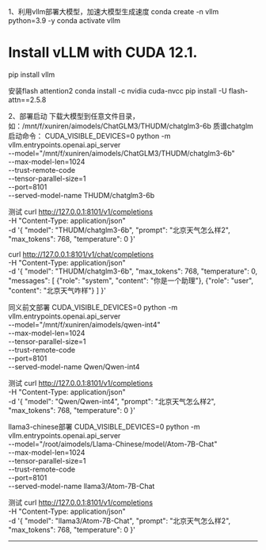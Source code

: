 1、利用vllm部署大模型，加速大模型生成速度
conda create -n vllm python=3.9 -y
conda activate vllm

# Install vLLM with CUDA 12.1.
pip install vllm

安装flash attention2
conda install -c nvidia cuda-nvcc
pip install -U flash-attn==2.5.8


2、部署启动
下载大模型到任意文件目录，如：/mnt/f/xuniren/aimodels/ChatGLM3/THUDM/chatglm3-6b
质谱chatglm启动命令：
CUDA_VISIBLE_DEVICES=0 python -m vllm.entrypoints.openai.api_server \
--model="/mnt/f/xuniren/aimodels/ChatGLM3/THUDM/chatglm3-6b" \
--max-model-len=1024 \
--trust-remote-code \
--tensor-parallel-size=1 \
--port=8101 \
--served-model-name THUDM/chatglm3-6b

测试
curl http://127.0.0.1:8101/v1/completions \
    -H "Content-Type: application/json" \
    -d '{
        "model": "THUDM/chatglm3-6b",
        "prompt": "北京天气怎么样2",
        "max_tokens": 768,
        "temperature": 0
    }'
 
curl http://127.0.0.1:8101/v1/chat/completions \
    -H "Content-Type: application/json" \
    -d '{
    "model": "THUDM/chatglm3-6b",
    "max_tokens": 768,
    "temperature": 0,
    "messages": [
    {"role": "system", "content": "你是一个助理"},
    {"role": "user", "content": "北京天气咋样"}
    ]
    }'
    
同义前文部署
CUDA_VISIBLE_DEVICES=0 python -m vllm.entrypoints.openai.api_server \
--model="/mnt/f/xuniren/aimodels/qwen-int4" \
--max-model-len=1024 \
--tensor-parallel-size=1 \
--trust-remote-code \
--port=8101 \
--served-model-name Qwen/Qwen-int4 

测试
curl http://127.0.0.1:8101/v1/completions \
    -H "Content-Type: application/json" \
    -d '{
        "model": "Qwen/Qwen-int4",
        "prompt": "北京天气怎么样2",
        "max_tokens": 768,
        "temperature": 0
    }'
 
 llama3-chinese部署
 CUDA_VISIBLE_DEVICES=0 python -m vllm.entrypoints.openai.api_server \
--model="/root/aimodels/Llama-Chinese/model/Atom-7B-Chat" \
--max-model-len=1024 \
--tensor-parallel-size=1 \
--trust-remote-code \
--port=8101 \
--served-model-name llama3/Atom-7B-Chat 

测试
curl http://127.0.0.1:8101/v1/completions \
    -H "Content-Type: application/json" \
    -d '{
        "model": "llama3/Atom-7B-Chat",
        "prompt": "北京天气怎么样2",
        "max_tokens": 768,
        "temperature": 0
    }'

----------------------------------------------------------------------------------------------------------------------